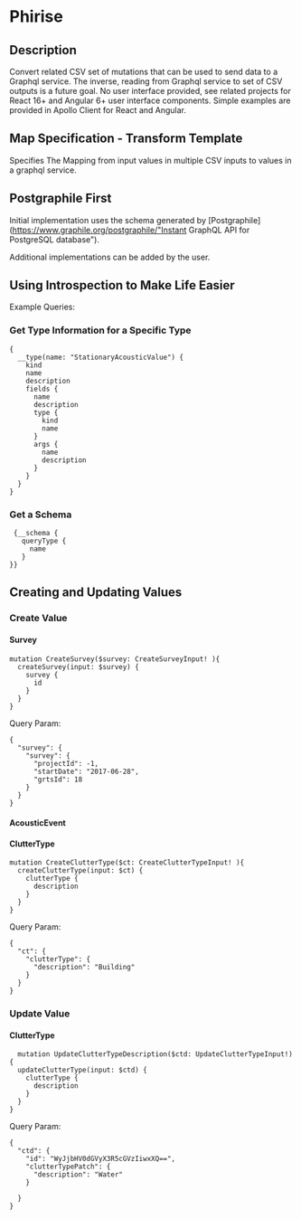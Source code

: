 # Phirise

## Description

Convert related CSV set of mutations that can be used to send data to a Graphql service.  The inverse, reading from Graphql service to set of CSV outputs is a future goal.  No user interface provided, see related projects for React 16+ and Angular 6+ user interface components.  Simple examples are provided in Apollo Client for React and Angular.

## Map Specification - Transform Template

Specifies The Mapping from input values in multiple CSV inputs to values in a graphql service.

## Postgraphile First

Initial implementation uses the schema generated by [Postgraphile](https://www.graphile.org/postgraphile/"Instant GraphQL API for PostgreSQL database").  

Additional implementations can be added by the user.

## Using Introspection to Make Life Easier

Example Queries:

### Get Type Information for a Specific Type

```
{
  __type(name: "StationaryAcousticValue") {
    kind
    name
    description
    fields {
      name
      description
      type {
        kind
        name
      }
      args {
        name
        description
      }
    }
  }
}
```


### Get a Schema

```
 {__schema {
   queryType {
     name
   }
}}
```
## Creating and Updating Values

### Create Value

#### Survey

```
mutation CreateSurvey($survey: CreateSurveyInput! ){
  createSurvey(input: $survey) {
    survey {
      id
    }
  }
}
```

Query Param:

```
{
  "survey": {
    "survey": {
      "projectId": -1,
      "startDate": "2017-06-28",
      "grtsId": 18
    }
  }
}
```

#### AcousticEvent



#### ClutterType

```
mutation CreateClutterType($ct: CreateClutterTypeInput! ){
  createClutterType(input: $ct) {
    clutterType {
      description
    }
  }
}
```

Query Param:

```
{
  "ct": {
    "clutterType": {
      "description": "Building"
    }
  }
}
```



### Update Value

#### ClutterType

```
  mutation UpdateClutterTypeDescription($ctd: UpdateClutterTypeInput!) {
  updateClutterType(input: $ctd) {
    clutterType {
      description
    }
  }
}
```

Query Param:

```
{
  "ctd": {
    "id": "WyJjbHV0dGVyX3R5cGVzIiwxXQ==",
    "clutterTypePatch": {
      "description": "Water"
    }

  }
}
```
